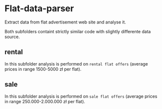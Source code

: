 # Flat-data-parser
Extract data from flat advertisement web site and analyse it.

Both subfolders containt strictly similar code with slightly differente data source.

## rental
In this subfolder analysis is performed on `rental flat offers` (average prices in range 1500-5000 zł per flat).

## sale
In this subfolder analysis is performed on `sale flat offers` (average prices in range 250.000-2.000.000 zł per flat).
